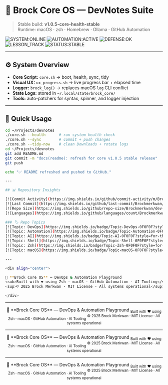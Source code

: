 # 🧠 Brock Core OS — DevNotes Suite

> Stable build: **v1.0.5-core-health-stable**  
> Runtime: macOS · zsh · Homebrew · Ollama · GitHub Automation

![SYSTEM:ONLINE](https://img.shields.io/badge/SYSTEM-ONLINE-00FFC8?style=for-the-badge&logo=github)
![AUTOMATION:ACTIVE](https://img.shields.io/badge/AUTOMATION-SUITE_ACTIVE-7C3AED?style=for-the-badge)
![DEFENSE:OK](https://img.shields.io/badge/DEFENSE-NETRUNNER_OK-39FF14?style=for-the-badge)
![LESSON_TRACK](https://img.shields.io/badge/LESSON_TRACK-LEVEL_II-FF2E97?style=for-the-badge)
![STATUS:STABLE](https://img.shields.io/badge/STATUS-STABLE-0F0F0F?style=for-the-badge)

---

## ⚙️ System Overview
- **Core Script:** `core.sh` → boot, health, sync, tidy  
- **Visual UX:** `ux_progress.sh` → live progress bar + elapsed time  
- **Logger:** `brock_log()` → replaces macOS `log` CLI conflict  
- **State Logs:** stored in `~/.local/state/brock_core/`  
- **Tools:** auto-patchers for syntax, spinner, and logger injection  

---

## 🚀 Quick Usage
```bash
cd ~/Projects/devnotes
./core.sh --health      # run system health check
./core.sh --sync        # commit + push changes
./core.sh --tidy-now    # clean Downloads + rotate logs
cd ~/Projects/devnotes
git add README.md
git commit -m "docs(readme): refresh for core v1.0.5 stable release"
git push

echo "✅ README refreshed and pushed to GitHub."

---

## 📊 Repository Insights  

[![Commit Activity](https://img.shields.io/github/commit-activity/m/Brockmerkwan/dev-notes?style=for-the-badge&color=0A0A0F)](https://github.com/Brockmerkwan/dev-notes/commits)
[![Last Commit](https://img.shields.io/github/last-commit/Brockmerkwan/dev-notes?style=for-the-badge&color=7C3AED)](https://github.com/Brockmerkwan/dev-notes/commits/main)
[![Repo Size](https://img.shields.io/github/repo-size/Brockmerkwan/dev-notes?style=for-the-badge&color=39FF14)](https://github.com/Brockmerkwan/dev-notes)
[![Languages](https://img.shields.io/github/languages/count/Brockmerkwan/dev-notes?style=for-the-badge&color=FF007F)](https://github.com/Brockmerkwan/dev-notes/search?l=shell)

### 🏷️ Repo Topics
[![Topic: DevOps](https://img.shields.io/badge/Topic-DevOps-0F0F0F?style=for-the-badge)](https://github.com/topics/devops)
[![Topic: Automation](https://img.shields.io/badge/Topic-Automation-0F0F0F?style=for-the-badge)](https://github.com/topics/automation)
[![Topic: AI](https://img.shields.io/badge/Topic-AI-0F0F0F?style=for-the-badge)](https://github.com/topics/ai)
[![Topic: Shell](https://img.shields.io/badge/Topic-Shell-0F0F0F?style=for-the-badge)](https://github.com/topics/shell)
[![Topic: Zsh](https://img.shields.io/badge/Topic-Zsh-0F0F0F?style=for-the-badge)](https://github.com/topics/zsh)
[![Topic: macOS](https://img.shields.io/badge/Topic-macOS-0F0F0F?style=for-the-badge)](https://github.com/topics/macos)

---

<div align="center">

💠 **Brock Core OS** — DevOps & Automation Playground  
<sub>Built with ❤️ using Zsh · macOS · GitHub Automation · AI Tooling</sub>  
<sup>© 2025 Brock Merkwan · MIT License · All systems operational</sup>

</div>
```

---
<div align="center">
💠 **Brock Core OS** — DevOps & Automation Playground  
<sub>Built with ❤️ using Zsh · macOS · GitHub Automation · AI Tooling</sub>  
<sup>© 2025 Brock Merkwan · MIT License · All systems operational</sup>
</div>

---
<div align="center">
💠 **Brock Core OS** — DevOps & Automation Playground  
<sub>Built with ❤️ using Zsh · macOS · GitHub Automation · AI Tooling</sub>  
<sup>© 2025 Brock Merkwan · MIT License · All systems operational</sup>
</div>

---
<div align="center">
💠 **Brock Core OS** — DevOps & Automation Playground  
<sub>Built with ❤️ using Zsh · macOS · GitHub Automation · AI Tooling</sub>  
<sup>© 2025 Brock Merkwan · MIT License · All systems operational</sup>
</div>

